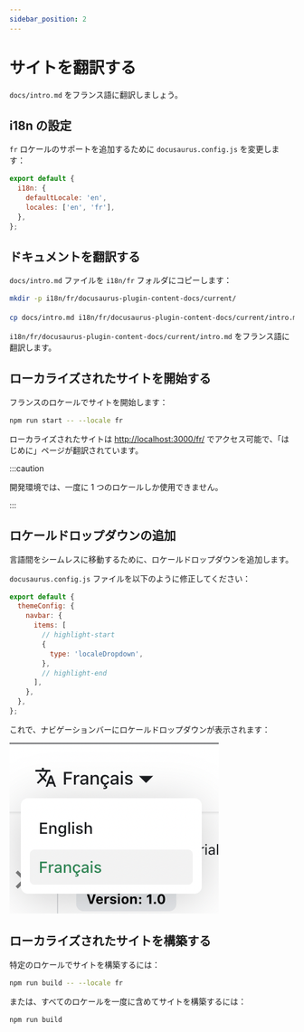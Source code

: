 ```yaml
---
sidebar_position: 2
---
```




# サイトを翻訳する

`docs/intro.md` をフランス語に翻訳しましょう。




## i18n の設定

`fr` ロケールのサポートを追加するために `docusaurus.config.js` を変更します：

```js title="docusaurus.config.js"
export default {
  i18n: {
    defaultLocale: 'en',
    locales: ['en', 'fr'],
  },
};
```



## ドキュメントを翻訳する

`docs/intro.md` ファイルを `i18n/fr` フォルダにコピーします：

```bash
mkdir -p i18n/fr/docusaurus-plugin-content-docs/current/

cp docs/intro.md i18n/fr/docusaurus-plugin-content-docs/current/intro.md
```

`i18n/fr/docusaurus-plugin-content-docs/current/intro.md` をフランス語に翻訳します。



## ローカライズされたサイトを開始する

フランスのロケールでサイトを開始します：

```bash
npm run start -- --locale fr
```

ローカライズされたサイトは [http://localhost:3000/fr/](http://localhost:3000/fr/) でアクセス可能で、「はじめに」ページが翻訳されています。

:::caution

開発環境では、一度に 1 つのロケールしか使用できません。

:::



## ロケールドロップダウンの追加

言語間をシームレスに移動するために、ロケールドロップダウンを追加します。

`docusaurus.config.js` ファイルを以下のように修正してください：

```js title="docusaurus.config.js"
export default {
  themeConfig: {
    navbar: {
      items: [
        // highlight-start
        {
          type: 'localeDropdown',
        },
        // highlight-end
      ],
    },
  },
};
```

これで、ナビゲーションバーにロケールドロップダウンが表示されます：

![Locale Dropdown](./img/localeDropdown.png)



## ローカライズされたサイトを構築する

特定のロケールでサイトを構築するには：

```bash
npm run build -- --locale fr
```

または、すべてのロケールを一度に含めてサイトを構築するには：

```bash
npm run build
```
